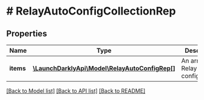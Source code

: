 # # RelayAutoConfigCollectionRep

## Properties

Name | Type | Description | Notes
------------ | ------------- | ------------- | -------------
**items** | [**\LaunchDarklyApi\Model\RelayAutoConfigRep[]**](RelayAutoConfigRep.md) | An array of Relay Proxy configurations |

[[Back to Model list]](../../README.md#models) [[Back to API list]](../../README.md#endpoints) [[Back to README]](../../README.md)
